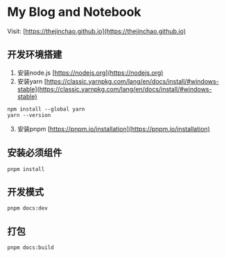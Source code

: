
# My Blog and Notebook

Visit: [https://thejinchao.github.io](https://thejinchao.github.io)

## 开发环境搭建
1. 安装node.js [https://nodejs.org](https://nodejs.org)
2. 安装yarn [https://classic.yarnpkg.com/lang/en/docs/install/#windows-stable](https://classic.yarnpkg.com/lang/en/docs/install/#windows-stable)
```
npm install --global yarn
yarn --version
```
3. 安装pnpm [https://pnpm.io/installation](https://pnpm.io/installation)

## 安装必须组件

```
pnpm install
```

## 开发模式
```
pnpm docs:dev
```

## 打包
```
pnpm docs:build
```

